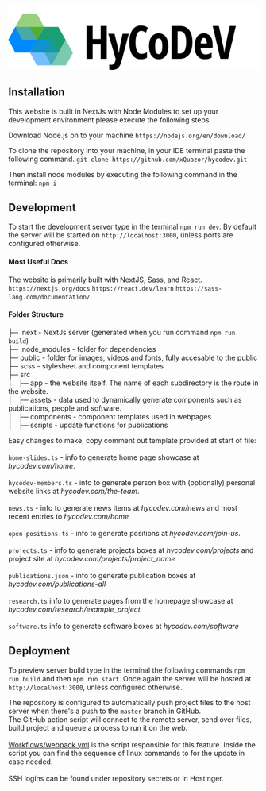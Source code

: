 ![HyCoDev Logo](public/images/icons/logo-hycodev.png)

## Installation

This website is built in NextJs with Node Modules to set up your development
environment please execute the following steps

Download Node.js on to your machine `https://nodejs.org/en/download/`

To clone the repository into your machine, in your IDE terminal paste the following command.
`git clone https://github.com/xQuazor/hycodev.git`

Then install node modules by executing the following command in the terminal: `npm i`

## Development

To start the development server type in the terminal `npm run dev`. By default
the server will be started on `http://localhost:3000`, unless ports are configured otherwise.

#### Most Useful Docs

The website is primarily built with NextJS, Sass, and React.
`https://nextjs.org/docs`
`https://react.dev/learn`
`https://sass-lang.com/documentation/`

#### Folder Structure

├─ .next - NextJs server (generated when you run command `npm run build`)\
├─ .node_modules - folder for dependencies\
├─ public - folder for images, videos and fonts, fully accesable to the public \
├─ scss - stylesheet and component templates\
├─ src\
│&nbsp;&nbsp; ├─ app - the website itself. The name of each subdirectory is the route in the website.\
│&nbsp;&nbsp; ├─ assets - data used to dynamically generate components such as publications, people and software.\
│&nbsp;&nbsp; ├─ components - component templates used in webpages\
│&nbsp;&nbsp; ├─ scripts - update functions for publications

Easy changes to make, copy comment out template provided at start of file:\
\
`home-slides.ts` - info to generate home page showcase at _hycodev.com/home_.\
\
`hycodev-members.ts` - info to generate person box with (optionally) personal website links at _hycodev.com/the-team_.\
\
`news.ts` - info to generate news items at _hycodev.com/news_ and most recent entries to _hycodev.com/home_\
\
`open-positions.ts` - info to generate positions at _hycodev.com/join-us_.\
\
`projects.ts` - info to generate projects boxes at _hycodev.com/projects_ and project site at _hycodev.com/projects/project_name_\
\
`publications.json` - info to generate publication boxes at _hycodev.com/publications-all_\
\
`research.ts` info to generate pages from the homepage showcase at _hycodev.com/research/example_project_\
\
`software.ts` info to generate software boxes at _hycodev.com/software_

## Deployment

To preview server build type in the terminal the following commands
`npm run build` and then `npm run start`. Once again the server will be hosted at `http://localhost:3000`,
unless configured otherwise.

The repository is configured to automatically push project files to the host server when there's a push to 
the ```master``` branch in GitHub. 
\
The GitHub action script will connect to the remote server, send over files, build project
and queue a process to run it on the web. 
\
\
[Workflows/webpack.yml](./.github/workflows/webpack.yml) is the 
script responsible for this feature. Inside the script you can find the sequence of linux commands to for the update 
in case needed.
\
\
SSH logins can be found under repository secrets or in Hostinger.
